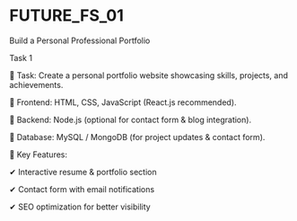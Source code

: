 # FUTURE_FS_01
Build a Personal Professional Portfolio

Task 1

🔹 Task: Create a personal portfolio website showcasing skills, projects, and
achievements.

🔹 Frontend: HTML, CSS, JavaScript (React.js recommended).

🔹 Backend: Node.js (optional for contact form & blog integration).

🔹 Database: MySQL / MongoDB (for project updates & contact form).

🔹 Key Features:

✔ Interactive resume & portfolio section

✔ Contact form with email notifications

✔ SEO optimization for better visibility
